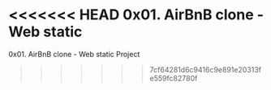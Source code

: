 <<<<<<< HEAD
0x01. AirBnB clone - Web static
=======
0x01. AirBnB clone - Web static Project
>>>>>>> 7cf64281d6c9416c9e891e20313fe559fc82780f
